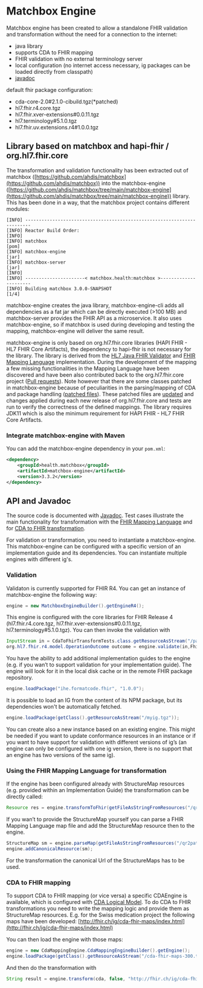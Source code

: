 # Matchbox Engine

Matchbox engine has been created to allow a standalone FHIR validation and transformation without the need for a connection to the internet:

- java library
- supports CDA to FHIR mapping
- FHIR validation with no external terminology server
- local configuration (no internet access necessary, ig packages can be loaded directly from classpath)
- [javadoc](../apidocs/)

default fhir package configuration:

- cda-core-2.0#2.1.0-cibuild.tgz(\*patched)
- hl7.fhir.r4.core.tgz
- hl7.fhir.xver-extensions#0.0.11.tgz
- hl7.terminology#5.1.0.tgz
- hl7.fhir.uv.extensions.r4#1.0.0.tgz

## Library based on matchbox and hapi-fhir / org.hl7.fhir.core

The transformation and validation functionality has been extracted out of matchbox ([https://github.com/ahdis/matchbox](https://github.com/ahdis/matchbox)) into the matchbox-engine ([https://github.com/ahdis/matchbox/tree/main/matchbox-engine](https://github.com/ahdis/matchbox/tree/main/matchbox-engine)) library. This has been done in a way, that the matchbox project contains different modules:

```
[INFO] ------------------------------------------------------------------------
[INFO] Reactor Build Order:
[INFO]
[INFO] matchbox                                                           [pom]
[INFO] matchbox-engine                                                    [jar]
[INFO] matchbox-server                                                    [jar]
[INFO]
[INFO] ----------------------< matchbox.health:matchbox >----------------------
[INFO] Building matchbox 3.0.0-SNAPSHOT                                   [1/4]
```

matchbox-engine creates the java library, matchbox-engine-cli adds all dependencies as a fat jar which can be directly executed (>100 MB) and matchbox-server provides the FHIR API as a microservice. It also uses matchbox-engine, so if matchbox is used during developing and testing the mapping, matchbox-engine will deliver the same result.

matchbox-engine is only based on org.hl7.fhir.core libraries (HAPI FHIR - HL7 FHIR Core Artifacts), the dependency to hapi-fhir is not necessary for the library. The library is derived from the [HL7 Java FHIR Validator](https://confluence.hl7.org/display/FHIR/Using+the+FHIR+Validator) and [FHIR Mapping Language](https://www.hl7.org/fhir/mapping-language.html) implementation. During the development of the mapping a few missing functionalities in the Mapping Language have been discovered and have been also contributed back to the org.hl7.fhir.core project ([Pull requests](https://github.com/hapifhir/org.hl7.fhir.core/pulls?q=is%3Apr+is%3Aclosed+author%3Aoliveregger+)). Note however that there are some classes patched in matchbox-engine because of peculiarities in the parsing/mapping of CDA and package handling ([patched files](https://github.com/ahdis/matchbox/tree/main/matchbox-engine/src/main/java/org/hl7/fhir)). These patched files are [updated](https://github.com/ahdis/matchbox/blob/main/updatehapi.sh) and changes applied during each new release of org.hl7.fhir.core and tests are run to verify the correctness of the defined mappings. The library requires JDK11 which is also the minimum requirement for HAPI FHIR - HL7 FHIR Core Artifacts.

### Integrate matchbox-engine with Maven

You can add the matchbox-engine dependency in your `pom.xml`:

```xml
<dependency>
    <groupId>health.matchbox</groupId>
    <artifactId>matchbox-engine</artifactId>
    <version>3.3.2</version>
</dependency>
```

## API and Javadoc

The source code is documented with [Javadoc](https://ahdis.github.io/matchbox/apidocs/). Test cases illustrate the main functionality for transformation with the [FHIR Mapping Language](https://github.com/ahdis/matchbox/blob/main/matchbox-engine/src/test/java/ch/ahdis/matchbox/engine/tests/FhirMappingLanguageTests.java) and for [CDA to FHIR transformation](https://github.com/ahdis/matchbox/blob/main/matchbox-engine/src/test/java/ch/ahdis/matchbox/engine/tests/CdaToFhirTransformTests.java).

For validation or transformation, you need to instantiate a matchbox-engine. This matchbox-engine can be configured
with a specific version of an implementation guide and its dependencies. You can instantiate multiple engines with different ig's.

### Validation

Validaton is currently supported for FHIR R4. You can get an instance of matchbox-engine the following way:

```java
engine = new MatchboxEngineBuilder().getEngineR4();
```

This engine is configured with the core libraries for FHIR Release 4 (hl7.fhir.r4.core.tgz, hl7.fhir.xver-extensions#0.0.11.tgz, hl7.terminology#5.1.0.tgz). You can then invoke the validation with

```java
InputStream in = CdaToFhirTransformTests.class.getResourceAsStream("/pat.json");
org.hl7.fhir.r4.model.OperationOutcome outcome = engine.validate(in,FhirFormat.JSON, "http://hl7.org/fhir/StructureDefinition/Patient");
```

You have the ability to add additional implementation guides to the engine (e.g. if you wan’t to support validation for your implementation guide).
The engine will look for it in the local disk cache or in the remote FHIR package repository.

```java
engine.loadPackage("ihe.formatcode.fhir", "1.0.0");
```

It is possible to load an IG from the content of its NPM package, but its dependencies won't be automatically fetched.

```java
engine.loadPackage(getClass().getResourceAsStream("/myig.tgz"));
```

You can create also a new instance based on an existing engine. This might be needed if you want to update conformance resources in an instance or if you want to have support for validation with different versions of ig’s (an engine can only be configured with one ig version, there is no support that an engine has two versions of the same ig).

### Using the FHIR Mapping Language for transformation

If the engine has been configured already with StructureMap resources (e.g. provided within an Implementation Guide) the transformation can be directly called:

```java
Resource res = engine.transformToFhir(getFileAsStringFromResources("/qr.json"), true, "http://ahdis.ch/matchbox/fml/qr2patgender");
```

If you wan’t to provide the StructureMap yourself you can parse a FHIR Mapping Language map file and add the StructureMap resource then to the engine.

```java
StructureMap sm = engine.parseMap(getFileAsStringFromResources("/qr2patgender.map"));
engine.addCanonicalResource(sm);
```

For the transformation the canonical Url of the StructureMaps has to be used.

### CDA to FHIR mapping

To support CDA to FHIR mapping (or vice versa) a specific CDAEngine is available, which is configured with [CDA Logical Model](https://ahdis.github.io/matchbox/cda-logical-model/index.html). To do CDA to FHIR transformations you need to write the mapping logic and provide them as StructureMap resources. E.g. for the Swiss medication project the following maps have been developed: [http://fhir.ch/ig/cda-fhir-maps/index.html](http://fhir.ch/ig/cda-fhir-maps/index.html)

You can then load the engine with those maps:

```java
engine = new CdaMappingEngine.CdaMappingEngineBuilder().getEngine();
engine.loadPackage(getClass().getResourceAsStream("/cda-fhir-maps-300.tgz"));
```

And then do the transformation with

```java
String result = engine.transform(cda, false, "http://fhir.ch/ig/cda-fhir-maps/StructureMap/CdaToBundle", true);
```
